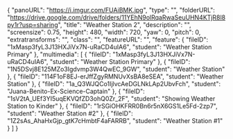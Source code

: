 {
      "panoURL": "https://i.imgur.com/FUAiBMK.jpg",
      "type": "",
      "folderURL": "https://drive.google.com/drive/folders/11YEhN9olRqaRwaSeuUHN4KTjR8l8py1r?usp=sharing",
      "title": "Weather Station 2",
      "description": "",
      "screensize": 0.75,
      "height": 480,
      "width": 720,
      "yaw": 0,
      "pitch": 0,
      "extratransforms": "",
      "class": "",
      "featureURL": "",
      "feature": {
         "fileID": "1xMasp3fyL3J13HXJiVx7N-uRaCD4uIA6",
         "student": "Weather Station Primary"
      },
      "multimedia": [
         {
            "fileID": "1xMasp3fyL3J13HXJiVx7N-uRaCD4uIA6",
            "student": "Weather Station Primary"
         },
         {
            "fileID": "1N5DSvj8E125MZo3Igdvmp3W4QwEC_9GW",
            "student": "Weather Station"
         },
         {
            "fileID": "114F1oF8EJ-erJffZgyRMNUvXsBA8eSEA",
            "student": "Weather Station"
         },
         {
            "fileID": "1a_Q3WJQCo1IjlvcAeDGLNkLAp2UbvFch",
            "student": "Juana-Benito-Ex-Science-Captain"
         },
         {
            "fileID": "1sV2tA_UEf3YI5uqEKVQfZD3ohQ0Zr_2F",
            "student": "Showing Weather Station to Kinder"
         },
         {
            "fileID": "1rSGiOHKFRR0Bn6r5nX6GS1Le5Fd-2zp7",
            "student": "Weather Station #2"
         },
         {
            "fileID": "1Z2sAs_AhaHxGjp_gtK7cHmbtF4aFARRB",
            "student": "Weather Station #1"
         }
      ]
   }